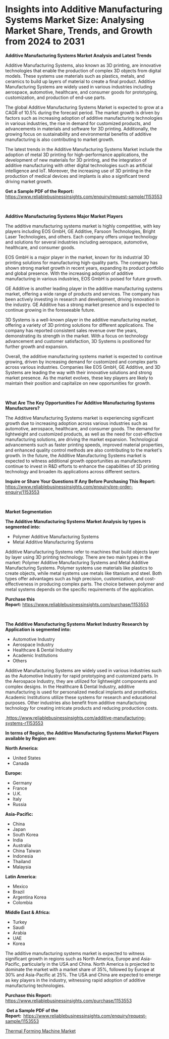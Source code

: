 <p><h1>Insights into Additive Manufacturing Systems Market Size: Analysing Market Share, Trends, and Growth from 2024 to 2031</h1></p><p><strong>Additive Manufacturing Systems Market Analysis and Latest Trends</strong></p>
<p><p>Additive Manufacturing Systems, also known as 3D printing, are innovative technologies that enable the production of complex 3D objects from digital models. These systems use materials such as plastics, metals, and ceramics to build up layers of material to create a final product. Additive Manufacturing Systems are widely used in various industries including aerospace, automotive, healthcare, and consumer goods for prototyping, customization, and production of end-use parts.</p><p>The global Additive Manufacturing Systems Market is expected to grow at a CAGR of 10.5% during the forecast period. The market growth is driven by factors such as increasing adoption of additive manufacturing technologies in various industries, the rise in demand for customized products, and advancements in materials and software for 3D printing. Additionally, the growing focus on sustainability and environmental benefits of additive manufacturing is also contributing to market growth.</p><p>The latest trends in the Additive Manufacturing Systems Market include the adoption of metal 3D printing for high-performance applications, the development of new materials for 3D printing, and the integration of additive manufacturing with other digital technologies such as artificial intelligence and IoT. Moreover, the increasing use of 3D printing in the production of medical devices and implants is also a significant trend driving market growth.</p></p>
<p><strong>Get a Sample PDF of the Report:&nbsp;</strong> <a href="https://www.reliablebusinessinsights.com/enquiry/request-sample/1153553">https://www.reliablebusinessinsights.com/enquiry/request-sample/1153553</a></p>
<p>&nbsp;</p>
<p><strong>Additive Manufacturing Systems Major Market Players</strong></p>
<p><p>The additive manufacturing systems market is highly competitive, with key players including EOS GmbH, GE Additive, Farsoon Technologies, Bright Laser Technologies, and others. Each company offers unique technology and solutions for several industries including aerospace, automotive, healthcare, and consumer goods.</p><p>EOS GmbH is a major player in the market, known for its industrial 3D printing solutions for manufacturing high-quality parts. The company has shown strong market growth in recent years, expanding its product portfolio and global presence. With the increasing adoption of additive manufacturing in various industries, EOS GmbH is poised for future growth.</p><p>GE Additive is another leading player in the additive manufacturing systems market, offering a wide range of products and services. The company has been actively investing in research and development, driving innovation in the industry. GE Additive has a strong market presence and is expected to continue growing in the foreseeable future.</p><p>3D Systems is a well-known player in the additive manufacturing market, offering a variety of 3D printing solutions for different applications. The company has reported consistent sales revenue over the years, demonstrating its strength in the market. With a focus on technology advancement and customer satisfaction, 3D Systems is positioned for further growth and expansion.</p><p>Overall, the additive manufacturing systems market is expected to continue growing, driven by increasing demand for customized and complex parts across various industries. Companies like EOS GmbH, GE Additive, and 3D Systems are leading the way with their innovative solutions and strong market presence. As the market evolves, these key players are likely to maintain their position and capitalize on new opportunities for growth.</p></p>
<p>&nbsp;</p>
<p><strong>What Are The Key Opportunities For Additive Manufacturing Systems Manufacturers?</strong></p>
<p><p>The Additive Manufacturing Systems market is experiencing significant growth due to increasing adoption across various industries such as automotive, aerospace, healthcare, and consumer goods. The demand for lightweight and customized products, as well as the need for cost-effective manufacturing solutions, are driving the market expansion. Technological advancements such as faster printing speeds, improved material properties, and enhanced quality control methods are also contributing to the market's growth. In the future, the Additive Manufacturing Systems market is expected to witness additional growth opportunities as manufacturers continue to invest in R&D efforts to enhance the capabilities of 3D printing technology and broaden its applications across different sectors.</p></p>
<p><strong>Inquire or Share Your Questions If Any Before Purchasing This Report:</strong> <a href="https://www.reliablebusinessinsights.com/enquiry/pre-order-enquiry/1153553">https://www.reliablebusinessinsights.com/enquiry/pre-order-enquiry/1153553</a></p>
<p>&nbsp;</p>
<p><strong>Market Segmentation</strong></p>
<p><strong>The Additive Manufacturing Systems Market Analysis by types is segmented into:</strong></p>
<p><ul><li>Polymer Additive Manufacturing Systems</li><li>Metal Additive Manufacturing Systems</li></ul></p>
<p><p>Additive Manufacturing Systems refer to machines that build objects layer by layer using 3D printing technology. There are two main types in the market: Polymer Additive Manufacturing Systems and Metal Additive Manufacturing Systems. Polymer systems use materials like plastics to create objects, while metal systems use metals like titanium and steel. Both types offer advantages such as high precision, customization, and cost-effectiveness in producing complex parts. The choice between polymer and metal systems depends on the specific requirements of the application.</p></p>
<p><strong>Purchase this Report:&nbsp;</strong><a href="https://www.reliablebusinessinsights.com/purchase/1153553">https://www.reliablebusinessinsights.com/purchase/1153553</a></p>
<p>&nbsp;</p>
<p><strong>The Additive Manufacturing Systems Market Industry Research by Application is segmented into:</strong></p>
<p><ul><li>Automotive Industry</li><li>Aerospace Industry</li><li>Healthcare & Dental Industry</li><li>Academic Institutions</li><li>Others</li></ul></p>
<p><p>Additive Manufacturing Systems are widely used in various industries such as the Automotive Industry for rapid prototyping and customized parts. In the Aerospace Industry, they are utilized for lightweight components and complex designs. In the Healthcare & Dental Industry, additive manufacturing is used for personalized medical implants and prosthetics. Academic Institutions utilize these systems for research and educational purposes. Other industries also benefit from additive manufacturing technology for creating intricate products and reducing production costs.</p></p>
<p><a href="https://www.reliablebusinessinsights.com/additive-manufacturing-systems-r1153553">&nbsp;https://www.reliablebusinessinsights.com/additive-manufacturing-systems-r1153553</a></p>
<p><strong>In terms of Region, the Additive Manufacturing Systems Market Players available by Region are:</strong></p>
<p>
    <p> <strong> North America: </strong>
        <ul>
            <li>United States</li>
            <li>Canada</li>
        </ul>
        </p> 
    <p> <strong> Europe: </strong>
        <ul>
            <li>Germany</li>
            <li>France</li>
            <li>U.K.</li>
            <li>Italy</li>
            <li>Russia</li>
        </ul>
        </p> 
    <p> <strong> Asia-Pacific: </strong>
        <ul>
            <li>China</li>
            <li>Japan</li>
            <li>South Korea</li>
            <li>India</li>
            <li>Australia</li>
            <li>China Taiwan</li>
            <li>Indonesia</li>
            <li>Thailand</li>
            <li>Malaysia</li>
        </ul>
        </p> 
    <p> <strong> Latin America: </strong>
        <ul>
            <li>Mexico</li>
            <li>Brazil</li>
            <li>Argentina Korea</li>
            <li>Colombia</li>
        </ul>
        </p> 
    <p> <strong> Middle East & Africa: </strong>
        <ul>
            <li>Turkey</li>
            <li>Saudi</li>
            <li>Arabia</li>
            <li>UAE</li>
            <li>Korea</li>
        </ul>
    </p>
    </p>
<p><p>The additive manufacturing systems market is expected to witness significant growth in regions such as North America, Europe and Asia-Pacific, particularly in the USA and China. North America is projected to dominate the market with a market share of 35%, followed by Europe at 30% and Asia-Pacific at 25%. The USA and China are expected to emerge as key players in the industry, witnessing rapid adoption of additive manufacturing technologies.</p></p>
<p><strong>Purchase this Report: </strong><a href="https://www.reliablebusinessinsights.com/purchase/1153553">https://www.reliablebusinessinsights.com/purchase/1153553</a></p>
<p>&nbsp;<strong>Get a Sample PDF of the Report:&nbsp;&nbsp;</strong><a href="https://www.reliablebusinessinsights.com/enquiry/request-sample/1153553">https://www.reliablebusinessinsights.com/enquiry/request-sample/1153553</a></p>
<p><strong></strong></p>
<p><p><a href="https://github.com/gcimaudf65/Market-Research-Report-List-1/blob/main/thermal-forming-machine-market.md">Thermal Forming Machine Market</a></p></p>